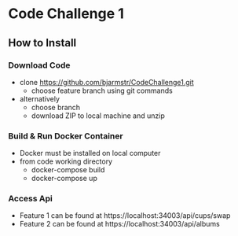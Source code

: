 # Code Challenge 1
## How to Install
### Download Code
* clone https://github.com/bjarmstr/CodeChallenge1.git
    * choose feature branch using git commands
* alternatively 
  * choose branch 
  * download ZIP to local machine and unzip
### Build & Run Docker Container
* Docker must be installed on local computer
* from code working directory
  * docker-compose build
  * docker-compose up  
### Access Api
* Feature 1 can be found at https://localhost:34003/api/cups/swap
* Feature 2 can be found at https://localhost:34003/api/albums

  
